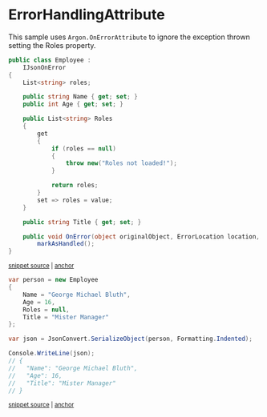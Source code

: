 # ErrorHandlingAttribute

This sample uses `Argon.OnErrorAttribute` to ignore the exception thrown setting the Roles property.


<!-- snippet: ErrorHandlingAttributeTypes -->
<a id='snippet-ErrorHandlingAttributeTypes'></a>
```cs
public class Employee :
    IJsonOnError
{
    List<string> roles;

    public string Name { get; set; }
    public int Age { get; set; }

    public List<string> Roles
    {
        get
        {
            if (roles == null)
            {
                throw new("Roles not loaded!");
            }

            return roles;
        }
        set => roles = value;
    }

    public string Title { get; set; }

    public void OnError(object originalObject, ErrorLocation location, Exception exception, Action markAsHandled) =>
        markAsHandled();
}
```
<sup><a href='/src/ArgonTests/Documentation/Samples/Serializer/ErrorHandlingAttribute.cs#L7-L37' title='Snippet source file'>snippet source</a> | <a href='#snippet-ErrorHandlingAttributeTypes' title='Start of snippet'>anchor</a></sup>
<!-- endSnippet -->

<!-- snippet: ErrorHandlingAttributeUsage -->
<a id='snippet-ErrorHandlingAttributeUsage'></a>
```cs
var person = new Employee
{
    Name = "George Michael Bluth",
    Age = 16,
    Roles = null,
    Title = "Mister Manager"
};

var json = JsonConvert.SerializeObject(person, Formatting.Indented);

Console.WriteLine(json);
// {
//   "Name": "George Michael Bluth",
//   "Age": 16,
//   "Title": "Mister Manager"
// }
```
<sup><a href='/src/ArgonTests/Documentation/Samples/Serializer/ErrorHandlingAttribute.cs#L42-L61' title='Snippet source file'>snippet source</a> | <a href='#snippet-ErrorHandlingAttributeUsage' title='Start of snippet'>anchor</a></sup>
<!-- endSnippet -->
